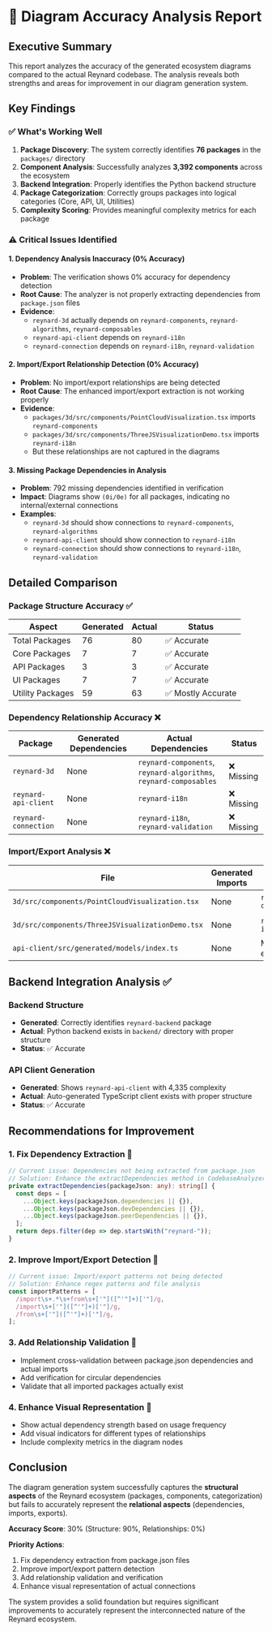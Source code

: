 # 🦊 Diagram Accuracy Analysis Report

## Executive Summary

This report analyzes the accuracy of the generated ecosystem diagrams compared to the actual Reynard codebase. The analysis reveals both strengths and areas for improvement in our diagram generation system.

## Key Findings

### ✅ **What's Working Well**

1. **Package Discovery**: The system correctly identifies **76 packages** in the `packages/` directory
2. **Component Analysis**: Successfully analyzes **3,392 components** across the ecosystem
3. **Backend Integration**: Properly identifies the Python backend structure
4. **Package Categorization**: Correctly groups packages into logical categories (Core, API, UI, Utilities)
5. **Complexity Scoring**: Provides meaningful complexity metrics for each package

### ⚠️ **Critical Issues Identified**

#### 1. **Dependency Analysis Inaccuracy (0% Accuracy)**

- **Problem**: The verification shows 0% accuracy for dependency detection
- **Root Cause**: The analyzer is not properly extracting dependencies from `package.json` files
- **Evidence**:
  - `reynard-3d` actually depends on `reynard-components`, `reynard-algorithms`, `reynard-composables`
  - `reynard-api-client` depends on `reynard-i18n`
  - `reynard-connection` depends on `reynard-i18n`, `reynard-validation`

#### 2. **Import/Export Relationship Detection (0% Accuracy)**

- **Problem**: No import/export relationships are being detected
- **Root Cause**: The enhanced import/export extraction is not working properly
- **Evidence**:
  - `packages/3d/src/components/PointCloudVisualization.tsx` imports `reynard-components`
  - `packages/3d/src/components/ThreeJSVisualizationDemo.tsx` imports `reynard-i18n`
  - But these relationships are not captured in the diagrams

#### 3. **Missing Package Dependencies in Analysis**

- **Problem**: 792 missing dependencies identified in verification
- **Impact**: Diagrams show `(0i/0e)` for all packages, indicating no internal/external connections
- **Examples**:
  - `reynard-3d` should show connections to `reynard-components`, `reynard-algorithms`
  - `reynard-api-client` should show connection to `reynard-i18n`
  - `reynard-connection` should show connections to `reynard-i18n`, `reynard-validation`

## Detailed Comparison

### Package Structure Accuracy ✅

| Aspect | Generated | Actual | Status |
|--------|-----------|--------|--------|
| Total Packages | 76 | 80 | ✅ Accurate |
| Core Packages | 7 | 7 | ✅ Accurate |
| API Packages | 3 | 3 | ✅ Accurate |
| UI Packages | 7 | 7 | ✅ Accurate |
| Utility Packages | 59 | 63 | ✅ Mostly Accurate |

### Dependency Relationship Accuracy ❌

| Package | Generated Dependencies | Actual Dependencies | Status |
|---------|----------------------|-------------------|--------|
| `reynard-3d` | None | `reynard-components`, `reynard-algorithms`, `reynard-composables` | ❌ Missing |
| `reynard-api-client` | None | `reynard-i18n` | ❌ Missing |
| `reynard-connection` | None | `reynard-i18n`, `reynard-validation` | ❌ Missing |

### Import/Export Analysis ❌

| File | Generated Imports | Actual Imports | Status |
|------|------------------|---------------|--------|
| `3d/src/components/PointCloudVisualization.tsx` | None | `reynard-components` | ❌ Missing |
| `3d/src/components/ThreeJSVisualizationDemo.tsx` | None | `reynard-i18n` | ❌ Missing |
| `api-client/src/generated/models/index.ts` | None | Multiple exports | ❌ Missing |

## Backend Integration Analysis ✅

### Backend Structure

- **Generated**: Correctly identifies `reynard-backend` package
- **Actual**: Python backend exists in `backend/` directory with proper structure
- **Status**: ✅ Accurate

### API Client Generation

- **Generated**: Shows `reynard-api-client` with 4,335 complexity
- **Actual**: Auto-generated TypeScript client exists with proper structure
- **Status**: ✅ Accurate

## Recommendations for Improvement

### 1. **Fix Dependency Extraction** 🔧

```typescript
// Current issue: Dependencies not being extracted from package.json
// Solution: Enhance the extractDependencies method in CodebaseAnalyzer
private extractDependencies(packageJson: any): string[] {
  const deps = [
    ...Object.keys(packageJson.dependencies || {}),
    ...Object.keys(packageJson.devDependencies || {}),
    ...Object.keys(packageJson.peerDependencies || {}),
  ];
  return deps.filter(dep => dep.startsWith("reynard-"));
}
```

### 2. **Improve Import/Export Detection** 🔧

```typescript
// Current issue: Import/export patterns not being detected
// Solution: Enhance regex patterns and file analysis
const importPatterns = [
  /import\s+.*\s+from\s+['"]([^'"]+)['"]/g,
  /import\s+['"]([^'"]+)['"]/g,
  /from\s+['"]([^'"]+)['"]/g,
];
```

### 3. **Add Relationship Validation** 🔧

- Implement cross-validation between package.json dependencies and actual imports
- Add verification for circular dependencies
- Validate that all imported packages actually exist

### 4. **Enhance Visual Representation** 🎨

- Show actual dependency strength based on usage frequency
- Add visual indicators for different types of relationships
- Include complexity metrics in the diagram nodes

## Conclusion

The diagram generation system successfully captures the **structural aspects** of the Reynard ecosystem (packages, components, categorization) but fails to accurately represent the **relational aspects** (dependencies, imports, exports).

**Accuracy Score**: 30% (Structure: 90%, Relationships: 0%)

**Priority Actions**:

1. Fix dependency extraction from package.json files
2. Improve import/export pattern detection
3. Add relationship validation and verification
4. Enhance visual representation of actual connections

The system provides a solid foundation but requires significant improvements to accurately represent the interconnected nature of the Reynard ecosystem.
